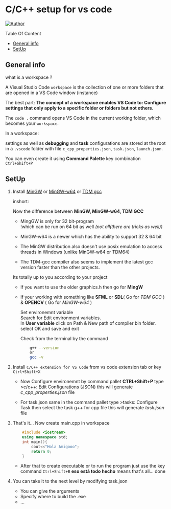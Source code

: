 # C/C++ setup for vs code

[![Author](https://img.shields.io/badge/Auther---Ullas-blu)](https://img.shields.io/badge/Auther---Ullas-blu?utm_source=github.com&utm_medium=campaign&utm_content=button&utm_campaign=dmhendricks%2Ffile-icon-vectors)

Table Of Content

- [General info](#general-info)
- [SetUp](#setup)

## General info

what is a workspace ?

A Visual Studio Code `workspace` is the collection of one or more folders that are opened in a VS Code window (instance)

The best part:
__The concept of a workspace enables VS Code to: Configure settings that only apply to a specific folder or folders but not others.__

The `code .` command opens VS Code in the current working folder, which becomes your `workspace`.

In a workspace:

settings as well as **debugging** and **task** configurations are stored at the root in a `.vscode` folder with file
`c_cpp_properties.json`, `task.json`, `launch.json`.

You can even create it using **Command Palette** key combination `Ctrl+Shift+P`

## SetUp

1. Install [MinGW](https://osdn.net/projects/mingw/releases/) or [MinGW-w64](http://mingw-w64.org/doku.php) or [TDM gcc](https://jmeubank.github.io/tdm-gcc/)

    inshort:

    Now the difference between **MinGW, MinGW-w64, TDM GCC**

    - MingGW is only for 32 bit-program\
    !which can be run on 64 bit as well *(not all(there are tricks as well))*

    - MinGW-w64 is a newer which has the ability to support 32 & 64 bit

    - The MinGW distribution also doesn't use posix emulation to access threads in Windows (unlike MinGW-w64 or TDM64)

    - The TDM-gcc compiler also seems to implement the latest gcc version faster than the other projects.

    Its totally up to you according to your project

    - If you want to use the older graphics.h then go for **MingW**
    - If your working with something like **SFML** or **SDL**( Go for *TDM GCC* ) & **OPENCV** ( Go for *MinGW-w64* )

        Set environemnt variable\
        Search for Edit environment variables.\
        In **User variable** click on Path & New path of compiler bin folder.\
        select OK and save and exit

        Check from the terminal by the command

        ```bash
            g++ --version
            or
            gcc -v
        ```

2. Install `C/C++ extension for VS Code` from vs code extension tab or key `Ctrl+Shift+X`

    - Now Configure environemnt by command pallet **CTRL+Shift+P** type >c/c++: Edit Configurations (JSON) this will generate *c_cpp_properties.json* file

    - For task.json same in the command pallet type >tasks: Configure Task then select the task g++ for cpp file this will generate *task.json* file

3. That's it... Now create main.cpp in workspace

    ```cpp
        #include <iostream>
        using namespace std;
        int main(){
            cout<<"Hola Amigooo";
            return 0;
        }   
    ```

    - After that to create executable or to run the program just use the key command `Ctrl+Shift+B` **eso está todo hecho** means that's all... done

4. You can take it to the next level by modifying task.json

    - You can give the arguments
    - Specify where to build the .exe
    - ...
